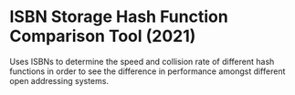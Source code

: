 # ISBN Storage Hash Function Comparison Tool (2021)
Uses ISBNs to determine the speed and collision rate of different hash functions in order to see the difference in performance amongst different open addressing systems.
